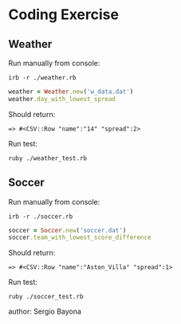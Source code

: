 # Coding Exercise


## Weather

Run manually from console:

```
irb -r ./weather.rb
```


```ruby
weather = Weather.new('w_data.dat')
weather.day_with_lowest_spread
```

Should return:
```
=> #<CSV::Row "name":"14" "spread":2>
```

Run test:

```
ruby ./weather_test.rb 
```

## Soccer

Run manually from console:

```
irb -r ./soccer.rb
```


```ruby
soccer = Soccer.new('soccer.dat')
soccer.team_with_lowest_score_difference
```

Should return:
```
=> #<CSV::Row "name":"Aston_Villa" "spread":1>
```

Run test:

```
ruby ./soccer_test.rb 
```

author: Sergio Bayona
